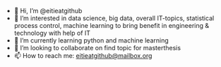 - 👋 Hi, I’m @eitieatgithub
- 👀 I’m interested in data science, big data, overall IT-topics, statistical process control, machine learning to bring benefit in engineering & technology with help of IT 
- 🌱 I’m currently learning python and machine learning
- 💞️ I’m looking to collaborate on find topic for masterthesis
- 📫 How to reach me: eitieatgithub@mailbox.org

<!---
eitieatgithub/eitieatgithub is a ✨ special ✨ repository because its `README.md` (this file) appears on your GitHub profile.
You can click the Preview link to take a look at your changes.
--->
